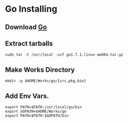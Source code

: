 # Go Installing

## Download [Go](https://golang.org/dl/)

## Extract tarballs
```
sudo tar -C /usr/local -xzf go1.7.1.linux-amd64.tar.gz 
```

## Make Works Directory
```
mkdir -p $HOME/Works/go/{src,pkg,bin}
```

## Add Env Vars.
```
export PATH=$PATH:/usr/local/go/bin
export GOPATH=$HOME/Works/go
export PATH=$PATH:$GOPATH/bin
```
